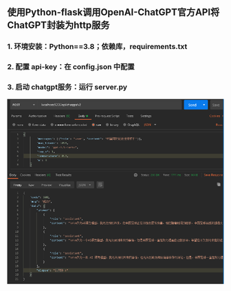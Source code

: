 ## 使用Python-flask调用OpenAI-ChatGPT官方API将ChatGPT封装为http服务
### 1. 环境安装：Python==3.8；依赖库，requirements.txt
### 2. 配置 api-key：在 config.json 中配置
### 3. 启动 chatgpt服务：运行 server.py
![image](ChatGPT-api.png)
